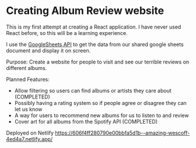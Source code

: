 # Creating Album Review website

This is my first attempt at creating a React application. I have never used React before, so this will be a learning experience.

I use the [GoogleSheets API](https://www.npmjs.com/package/google-spreadsheet) to get the data from our shared google sheets document and display it on screen.

Purpose:
Create a website for people to visit and see our terrible reviews on different albums. 

Planned Features:
- Allow filtering so users can find albums or artists they care about (COMPLETED)
- Possibly having a rating system so if people agree or disagree they can let us know
- A way for users to recommend new albums for us to listen to and review
- Cover art for all albums from the Spotify API (COMPLETED)


Deployed on Netlify
https://606f4ff280790e00bbfa5d1b--amazing-wescoff-4ed4a7.netlify.app/

